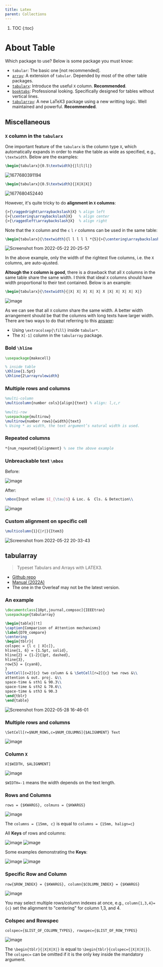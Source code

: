```yaml
---
title: Latex
parent: Collections
---
```

1. TOC
{:toc}

# About Table
Which package to use? Below is some package you must know:

- `tabular`: The basic one [not recommended].
- [`array`](https://ctan.org/pkg/array): A extension of `tabular`. Depended by most of the other table packages.
- [`tabularx`](https://ctan.org/pkg/tabularx): Introduce the useful `X` column. **Recommended**.
- [`booktabs`](https://ctan.org/pkg/booktabs): Professional looking. Specifically designed for tables without vertical lines.
- [`tabularray`](https://ctan.org/pkg/tabularray): A new LaTeX3 package using a new writting logic. Well maintained and powerful. **Recommended**.

## Miscellaneous
### `X` column in the `tabularx`
One important feature of the `tabularx` is the column type `X`, which automatically expands in order to make the table as wide as specified, e.g., `\textwidth`.
Below are the examples:
```latex
\begin{tabularx}{0.5\textwidth}{|l|l|l|}
```
![1677680391194](https://user-images.githubusercontent.com/42603768/222167268-5956338a-8bdc-4c0e-9122-08faa6e587e8.jpg)
```latex
\begin{tabularx}{0.5\textwidth}{|X|X|X|}
```
![1677680452440](https://user-images.githubusercontent.com/42603768/222167284-b4ae1b7e-258e-4e24-aa0e-6293bc0af135.jpg)

However, it's quite tricky to do **alignment in `X` columns**:
```latex
{>{\raggedright\arraybackslash}X} % align left
{>{\centering\arraybackslash}X}   % align center
{>{\raggedleft\arraybackslash}X}  % align right
```
Note that the `X` column and the `c` `l` `r` columns can be used in the same table:
```latex
\begin{tabularx}{\textwidth}{l l l l l *{5}{>{\centering\arraybackslash}X}}
```
![Screenshot from 2022-05-22 20-25-57](https://user-images.githubusercontent.com/42603768/169695042-3d9d7722-cf40-44b3-99a0-99f3b010b0e1.png)

In the above example, only the width of the rightest five columns, i.e. the `X` columns, are auto-ajusted. 

**Altough the `X` column is good**, there is a drawback that all `X` columns in the same table share the same width. I think that ideal `X` columns should have width proportional to their text contained. Below is an example:
```latex
\begin{tabularx}{\textwidth}{|X| X| X| X| X| X |X| X| X| X| X|}
```
![image](https://user-images.githubusercontent.com/42603768/222942543-ca70c3a4-5198-453a-b983-225f66fbe6b5.png)

As we can see that all `X` column share the same width. A better width arrangement should be that the columns with long texts have larger width. There are two ways to do that referring to this [answer](https://tex.stackexchange.com/a/629602/208981):

- Using `\extracolsep{\fill}` inside `tabular*`.
- The `X[-1]` column in the `tabularray` package.



### Bold `\hline`
```latex
\usepackage{makecell}

% inside table
\Xhline{1.5pt}
\Xhline{2\arrayrulewidth}
```

### Multiple rows and columns
```latex
%multi-column
\multicolumn{number cols}{align}{text} % align: l,c,r
 
%multi-row
\usepackage{multirow}
\multirow{number rows}{width}{text}
% Using * as width, the text argument’s natural width is used.
```

### Repeated columns
```latex
*{num_repeated}{alignment} % see the above example
```

### Unbreackable text `\mbox`
Before:

![image](https://user-images.githubusercontent.com/42603768/222937183-d20b3975-3ed4-494f-8c73-91edc0799b7c.png)

After:

```latex
\mbox{Input volume $I_{\tau}$} & Loc. &  Cls. & Detection\\ 
```
![image](https://user-images.githubusercontent.com/42603768/222937146-d63458a2-35d9-4ae8-a5f6-745bf4f96acd.png)


### Custom alignment on specific cell
```latex
\multicolumn{1}{|r|}{Item3}
```
![Screenshot from 2022-05-22 20-33-43](https://user-images.githubusercontent.com/42603768/169695365-d016b983-283b-429b-beec-66437e45922f.png)

## tabularray
> Typeset Tabulars and Arrays with LATEX3.

- [Github repo](https://github.com/lvjr/tabularray)
- [Manual (2022A)](https://ctan.math.illinois.edu/macros/latex/contrib/tabularray/tabularray.pdf)
- The one in the Overleaf may not be the latest version.

### An example
```latex
\documentclass[10pt,journal,compsoc]{IEEEtran}
\usepackage{tabularray}

\begin{table}[!t]
\caption{Comparison of Attention mechanisms}
\label{D70_compare}
\centering
\begin{tblr}{
colspec = {l c | X[c]},
hline{1, 6} = {1.5pt, solid},
hline{2} = {1-2}{1pt, dashed},
hline{3},
row{5} = {cyan8},
}
\SetCell[c=2]{c} two column & & \SetCell[r=2]{c} two rows &\\
attention & out. proj. &\\
space-time & sth1 & 90.3\\
space-time & sth2 & 70.6\\
space-time & sth3 & 90.3
\end{tblr}
\end{table}
```
![Screenshot from 2022-05-28 16-46-01](https://user-images.githubusercontent.com/42603768/170818166-1bde1476-01ce-4bae-8899-b648d0c1ca1f.png)

### Multiple rows and columns
`\SetCell[r=$NUM_ROWS,c=$NUM_COLUMNS]{$ALIGNMENT} Text`

![image](https://user-images.githubusercontent.com/42603768/222944592-816619ab-694a-43ab-811e-3cb249418d32.png)

### Column `X`
`X[$WIDTH, $ALIGNMENT]`

![image](https://user-images.githubusercontent.com/42603768/222944575-ae19f292-dd42-488b-b62d-2760d1e920b4.png)

`$WIDTH=-1` means the width depends on the text length.

### Rows and Columns
`rows = {$KWARGS}, colmuns = {$KWARGS}`

![image](https://user-images.githubusercontent.com/42603768/222944839-9933d1fc-3511-41b5-8acf-d05549829bea.png)

The `columns = {15mm, c}` is equal to `columns = {15mm, halign=c}`

All **Keys** of rows and columns:

![image](https://user-images.githubusercontent.com/42603768/222945017-df9ecb46-e67d-4104-9f47-9fc584420660.png)
![image](https://user-images.githubusercontent.com/42603768/222945033-03769634-b680-44ca-b47b-bee5d77cefb7.png)

Some examples demonstrating the **Keys**:

![image](https://user-images.githubusercontent.com/42603768/222945283-4ee858f0-e521-414b-808d-b33cd241d17a.png)
![image](https://user-images.githubusercontent.com/42603768/222945291-ad0434c7-ef3d-42ca-801e-e44db7cc0786.png)


### Specific Row and Column
`row{$ROW_INDEX} = {$KWARGS}, column{$COLUMN_INDEX} = {$KWARGS}`

![image](https://user-images.githubusercontent.com/42603768/222945209-1670ac55-ef9f-4cc8-8fd8-8bc913e39151.png)

You may select multiple rows/column indexes at once, e.g., `column{1,3,4}={c}` set the alignment to "centering" for column 1,3, and 4.

### Colspec and Rowspec
`colspec={$LIST_OF_COLUMN_TYPES}, rowspec={$LIST_OF_ROW_TYPES}`

![image](https://user-images.githubusercontent.com/42603768/222945543-e0eaacb5-db4a-4757-8b97-49845c528475.png)

The `\begin{tblr}{|X|X|X|}` is equal to `\begin{tblr}{colspec={|X|X|X|}}`. The `colspec=` can be omitted if it is the only key inside the mandatory argument.
